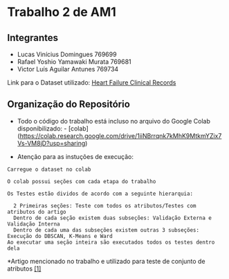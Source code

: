 # Trabalho 2 de AM1 

## Integrantes ##

- Lucas Vinícius Domingues 769699
- Rafael Yoshio Yamawaki Murata 769681
- Victor Luís Aguilar Antunes 769734

Link para o Dataset utilizado: [Heart Failure Clinical Records](https://archive.ics.uci.edu/ml/datasets/Heart+failure+clinical+records)

## Organização do Repositório ##

* Todo o código do trabalho está incluso no arquivo do Google Colab disponibilizado: - [colab] (https://colab.research.google.com/drive/1iiNBrrqnk7kMhK9MtkmYZix7Vs-VM8jD?usp=sharing)

* Atenção para as instuções de execução: 
```
Carregue o dataset no colab

O colab possui seções com cada etapa do trabalho

Os Testes estão dividos de acordo com a seguinte hierarquia:

  2 Primeiras seções: Teste com todos os atributos/Testes com atributos do artigo
  Dentro de cada seção existem duas subseções: Validação Externa e Validação Interna
  Dentro de cada uma das subseções existem outras 3 subseções: Execução do DBSCAN, K-Means e Ward
Ao executar uma seção inteira são executados todos os testes dentro dela
```

*Artigo mencionado no trabalho e utilizado para teste de conjunto de atributos [[1]](https://bmcmedinformdecismak.biomedcentral.com/articles/10.1186/s12911-020-1023-5/tables/2)
